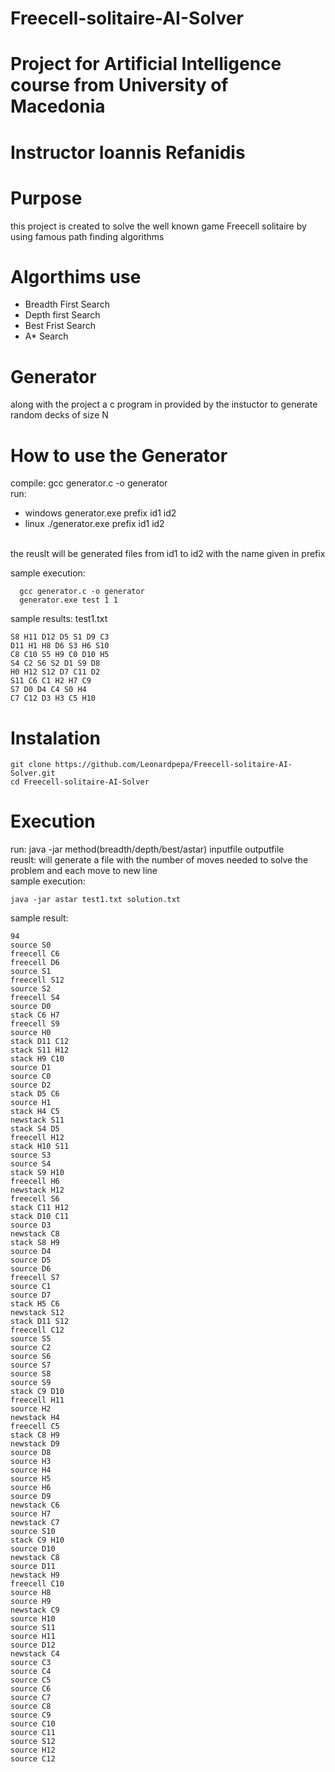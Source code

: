 # Freecell-solitaire-AI-Solver

# Project for Artificial Intelligence course from University of Macedonia
# Instructor Ioannis Refanidis

# Purpose
this project is created to solve the well known game Freecell solitaire by using famous path finding algorithms

# Algorthims use

* Breadth First Search
* Depth first Search
* Best Frist Search
* A* Search

# Generator
along with the project a c program in provided by the instuctor to generate random decks of size N

# How to use the Generator
compile: gcc generator.c -o generator <br/> 
run:
* windows generator.exe prefix id1 id2
* linux ./generator.exe prefix id1 id2
 
<br /> the reuslt will be generated files from id1 to id2 with the name given in prefix

 sample execution:
 
```terminal
  gcc generator.c -o generator
  generator.exe test 1 1
```
sample results: test1.txt
 ```terminal
S8 H11 D12 D5 S1 D9 C3
D11 H1 H8 D6 S3 H6 S10
C8 C10 S5 H9 C0 D10 H5
S4 C2 S6 S2 D1 S9 D8
H0 H12 S12 D7 C11 D2
S11 C6 C1 H2 H7 C9
S7 D0 D4 C4 S0 H4
C7 C12 D3 H3 C5 H10 
```
# Instalation
```termianl
git clone https://github.com/Leonardpepa/Freecell-solitaire-AI-Solver.git
cd Freecell-solitaire-AI-Solver 
```
# Execution
run: java -jar method(breadth/depth/best/astar) inputfile outputfile
<br/>
reuslt: will generate a file with the number of moves needed to solve the problem and each move to new line
<br />
sample execution:
```terminal
java -jar astar test1.txt solution.txt
```
sample result: 
```terminal
94
source S0
freecell C6
freecell D6
source S1
freecell S12
source S2
freecell S4
source D0
stack C6 H7
freecell S9
source H0
stack D11 C12
stack S11 H12
stack H9 C10
source D1
source C0
source D2
stack D5 C6
source H1
stack H4 C5
newstack S11
stack S4 D5
freecell H12
stack H10 S11
source S3
source S4
stack S9 H10
freecell H6
newstack H12
freecell S6
stack C11 H12
stack D10 C11
source D3
newstack C8
stack S8 H9
source D4
source D5
source D6
freecell S7
source C1
source D7
stack H5 C6
newstack S12
stack D11 S12
freecell C12
source S5
source C2
source S6
source S7
source S8
source S9
stack C9 D10
freecell H11
source H2
newstack H4
freecell C5
stack C8 H9
newstack D9
source D8
source H3
source H4
source H5
source H6
source D9
newstack C6
source H7
newstack C7
source S10
stack C9 H10
source D10
newstack C8
source D11
newstack H9
freecell C10
source H8
source H9
newstack C9
source H10
source S11
source H11
source D12
newstack C4
source C3
source C4
source C5
source C6
source C7
source C8
source C9
source C10
source C11
source S12
source H12
source C12


```


